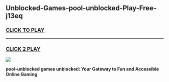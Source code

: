 
## Unblocked-Games-pool-unblocked-Play-Free-j13eq
<h3>
<a href="https://premium76.site?title=pool-unblocked&ref=21A">CLICK TO PLAY</a></h3>
<hr>

<h3>
<a href="https://premium76.site?title=pool-unblocked&ref=21A">CLICK 2 PLAY</a>
  
</h3>

<a href="https://premium76.site?title=pool-unblocked&ref=21A"><img src="https://clearcache.store/games.png"></a>


**pool-unblocked games unblocked: Your Gateway to Fun and Accessible Online Gaming**
